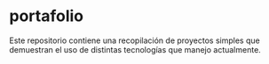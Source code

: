 # portafolio
Este repositorio contiene una recopilación de proyectos simples que demuestran el uso de distintas tecnologías que manejo actualmente.
